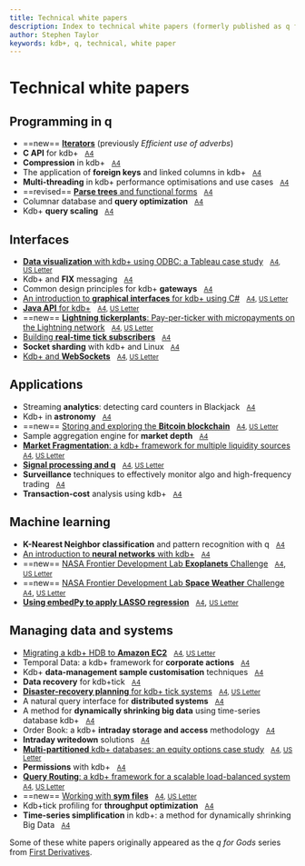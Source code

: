 ```yaml
---
title: Technical white papers
description: Index to technical white papers (formerly published as q for Gods)
author: Stephen Taylor
keywords: kdb+, q, technical, white paper
---
```

# <i class="far fa-map"></i> Technical white papers


## Programming in q

* ==new== [**Iterators**](iterators/index.md) (previously _Efficient use of adverbs_)
* **C API** for kdb+ &nbsp; <i class="fas fa-print"></i> [<small>A4</small>](c_api_for_kdb.pdf)
* **Compression** in kdb+ &nbsp; <i class="fas fa-print"></i> [<small>A4</small>](compression_in_kdb.pdf)
* The application of **foreign keys** and linked columns in kdb+ &nbsp; <i class="fas fa-print"></i> [<small>A4</small>](the_application_of_foreign_keys_and_linked_columns_in_kdb.pdf)
* **Multi-threading** in kdb+ performance optimisations and use cases &nbsp; <i class="fas fa-print"></i> [<small>A4</small>](multi_threading_in_kdb_performance_optimisations_and_use_cases.pdf)
* ==revised== [**Parse trees** and functional forms](parse-trees.md) &nbsp; <i class="fas fa-print"></i> [<small>A4</small>](/download/wp/parse_trees_and_functional_forms.pdf)
* Columnar database and **query optimization** &nbsp; <i class="fas fa-print"></i> [<small>A4</small>](columnar_database_and_query_optimization.pdf)
* Kdb+ **query scaling** &nbsp; <i class="fas fa-print"></i> [<small>A4</small>](kdb_query_scaling.pdf)


## Interfaces

* [**Data visualization** with kdb+ using ODBC: a Tableau case study](data-visualization/index.md) &nbsp; <i class="fas fa-print"></i> <small>[A4](/download/wp/data-visualization-a4.pdf), [US&nbsp;Letter](/download/wp/data-visualization-us.pdf)</small>
* Kdb+ and **FIX** messaging &nbsp; <i class="fas fa-print"></i> [<small>A4</small>](kdb_and_fix_messaging.pdf)
* Common design principles for kdb+ **gateways** &nbsp; <i class="fas fa-print"></i> [<small>A4</small>](common_design_principles_for_kdb_gateways.pdf)
* [An introduction to **graphical interfaces** for kdb+ using C#](gui/index.md) &nbsp; <i class="fas fa-print"></i> <small>[A4](/download/wp/csharp-gui-a4.pdf), [US&nbsp;Letter](/download/wp/csharp-gui-us.pdf)</small>
* [**Java API** for kdb+](java-api/index.md) &nbsp; <i class="fas fa-print"></i> <small>[A4](/download/wp/java-api-a4.pdf), [US&nbsp;Letter](/download/wp/java-api-us.pdf)</small>
* ==new== [**Lightning tickerplants**: Pay-per-ticker with micropayments on the Lightning network](lightning-tickerplants/index.md) &nbsp; <i class="fas fa-print"></i> <small>[A4](/download/wp/lightning-a4.pdf), [US&nbsp;Letter](/download/wp/lightning-us.pdf)</small>
* [Building **real-time tick subscribers**](rt-tick/index.md) &nbsp; <i class="fas fa-print"></i> [<small>A4</small>](/download/wp/building_real_time_tick_subscribers.pdf)
* **Socket sharding** with kdb+ and Linux &nbsp; <i class="fas fa-print"></i> [<small>A4</small>](socket-sharding.pdf)
* [Kdb+ and **WebSockets**](websockets/index.md) &nbsp; <i class="fas fa-print"></i> <small>[A4](/download/wp/websockets-a4.pdf), [US&nbsp;Letter](/download/wp/websockets-us.pdf)</small>


## Applications

* Streaming **analytics**: detecting card counters in Blackjack &nbsp; <i class="fas fa-print"></i> [<small>A4</small>](card-counters-in-blackjack.pdf)
* Kdb+ in **astronomy** &nbsp; <i class="fas fa-print"></i> [<small>A4</small>](kdb_in_astronomy.pdf)
* ==new== [Storing and exploring the **Bitcoin blockchain**](blockchain/index.md) &nbsp; <i class="fas fa-print"></i> <small>[A4](/download/wp/blockchain-a4.pdf), [US&nbsp;Letter](/download/wp/blockchain-us.pdf)</small>
* Sample aggregation engine for **market depth** &nbsp; <i class="fas fa-print"></i> [<small>A4</small>](sample_aggregation_engine_for_market_depth.pdf)
* [**Market Fragmentation**: a kdb+ framework for multiple liquidity sources](market-fragmentation/index.md) &nbsp; <i class="fas fa-print"></i> <small>[A4](/download/wp/market-fragmentation-a4.pdf), [US&nbsp;Letter](/download/wp/market-fragmentation-us.pdf)</small>
* [**Signal processing and q**](signal-processing/index.md) &nbsp; <i class="fas fa-print"></i> <small>[A4](/download/wp/signal-processing-a4.pdf), [US&nbsp;Letter](/download/wp/signal-processing-us.pdf)</small>
* **Surveillance** techniques to effectively monitor algo and high-frequency trading &nbsp; <i class="fas fa-print"></i> [<small>A4</small>](surveillance_techniques_to_effectively_monitor_algo_and_high_frequency_trading.pdf)
* **Transaction-cost** analysis using kdb+ &nbsp; <i class="fas fa-print"></i> [<small>A4</small>](transaction_cost_analysis_using_kdb.pdf)


## Machine learning

* **K-Nearest Neighbor classification** and pattern recognition with q &nbsp; <i class="fas fa-print"></i> [<small>A4</small>](machine_learning_in_kdb.pdf)
* [An introduction to **neural networks** with kdb+](neural-networks/index.md) &nbsp; <i class="fas fa-print"></i> <small>[A4](/download/wp/an_introduction_to_neural_networks_with_kdb.pdf)</small>
* ==new== [NASA Frontier Development Lab **Exoplanets** Challenge](exoplanets/index.md) &nbsp; <i class="fas fa-print"></i> [<small>A4</small>](/download/wp/exoplanets-a4.pdf), [<small>US&nbsp;Letter</small>](/download/wp/exoplanets-us.pdf)
* ==new== [NASA Frontier Development Lab **Space Weather** Challenge](space-weather/index.md) &nbsp; <i class="fas fa-print"></i> [<small>A4</small>](/download/wp/space-weather-a4.pdf), [<small>US&nbsp;Letter</small>](/download/wp/space-weather-us.pdf)
* [**Using embedPy to apply LASSO regression**](embedpy-lasso/index.md) &nbsp; <i class="fas fa-print"></i> [<small>A4</small>](/download/wp/embedpy-lasso-a4.pdf), [<small>US&nbsp;Letter</small>](/download/wp/embedpy-lasso-us.pdf)


## Managing data and systems

* [Migrating a kdb+ HDB to **Amazon EC2**](../cloud/aws/index.md) &nbsp; <i class="fas fa-print"></i> <small>[A4](../cloud/aws/aws-ec2-a4.pdf), [US&nbsp;Letter](../cloud/aws/aws-ec2-us.pdf)</small>
* Temporal Data: a kdb+ framework for **corporate actions** &nbsp; <i class="fas fa-print"></i> [<small>A4</small>](temporal_data_a_kdb_framework_for_corporate_actions.pdf)
* Kdb+ **data-management sample customisation** techniques &nbsp; <i class="fas fa-print"></i> [<small>A4</small>](kdb_data_management_sample_customisation_techniques_with_amendments.pdf)
* **Data recovery** for kdb+tick &nbsp; <i class="fas fa-print"></i> [<small>A4</small>](data_recovery_for_kdb_tick.pdf)
* [**Disaster-recovery planning** for kdb+ tick systems](disaster-recovery/index.md) &nbsp; <i class="fas fa-print"></i> <small>[A4](/download/wp/disaster-recovery-a4.pdf), [US Letter](/download/wp/disaster-recovery-us.pdf) </small>
* A natural query interface for **distributed systems** &nbsp; <i class="fas fa-print"></i> [<small>A4</small>](a_natural_query_interface_for_distributed_systems.pdf)
* A method for **dynamically shrinking big data** using time-series database kdb+ &nbsp; <i class="fas fa-print"></i> [<small>A4</small>](time_series_simplification_in_kdb_a_method_for_dynamically_shrinking_big_data.pdf)
* Order Book: a kdb+ **intraday storage and access** methodology &nbsp; <i class="fas fa-print"></i> [<small>A4</small>](order_book_a_kdb_intraday_storage_and_access_methodology.pdf)
* **Intraday writedown** solutions &nbsp; <i class="fas fa-print"></i> [<small>A4</small>](intraday_writedown_solutions.pdf)
* [**Multi-partitioned** kdb+ databases: an equity options case study](multi-partitioned-dbs/index.md) &nbsp; <i class="fas fa-print"></i> <small>[A4](/download/wp/multi-partitioned-dbs-a4.pdf), [US Letter](/download/wp/multi-partitioned-dbs-us.pdf)</small>
* **Permissions** with kdb+ &nbsp; <i class="fas fa-print"></i> [<small>A4</small>](permissions_with_kdb.pdf)
* [**Query Routing**: a kdb+ framework for a scalable load-balanced system](query-routing/index.md) &nbsp; <i class="fas fa-print"></i> <small>[A4](/download/wp/query-routing-a4.pdf), [US&nbsp;Letter](/download/wp/query-routing-us.pdf)</small>
* ==new== [Working with **sym files**](symfiles/index.md) &nbsp; <i class="fas fa-print"></i> <small>[A4](/download/wp/symfiles-a4.pdf), [US&nbsp;Letter](/download/wp/symfiles-us.pdf)</small>
* Kdb+tick profiling for **throughput optimization** &nbsp; <i class="fas fa-print"></i> [<small>A4</small>](kdbtick_profiling_for_throughput_optimization.pdf)
* **Time-series simplification** in kdb+: a method for dynamically shrinking Big Data &nbsp; <i class="fas fa-print"></i> <small>[A4](time_series_simplification_in_kdb_a_method_for_dynamically_shrinking_big_data.pdf)</small>


Some of these white papers originally appeared as the _q for Gods_ series from [First Derivatives](http://firstderivatives.com).

